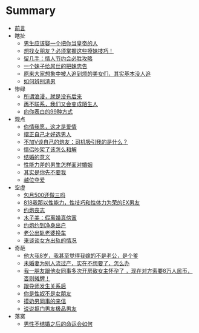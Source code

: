 # Summary

* [前言](README.md)
* 瞎扯
  * [男生应该娶一个把你当皇帝的人](/A/A0001.md)
  * [想找女朋友？必须掌握这些撩妹技巧！](/A/A0002.md)
  * [留几手：情人节约会必胜攻略](/A/A0003.md)
  * [一个妹子给屌丝的把妹忠告](/A/A0004.md)
  * [原来大家想象中被人追到烦的美女们，其实基本没人追](/A/A0005.md)
  * [如何辨别渣男](A/A0006.md)
* 惨绿
  * [所谓浪漫，就是没有后来](/B/B0001.md)
  * [再不联系，我们又会变成陌生人](/B/B0002.md)
  * [向你表白的99种方式](/B/B0003.md)
* 观点
  * [你情我愿，这才是爱情](/C/C0001.md)
  * [摆正自己才好选男人](/C/C0002.md)
  * [不加V谈自己的炮友：司机吸引我的是什么？](/C/C0003.md)
  * [情侣吵架了该怎么和解](/C/C0004.md)
  * [结婚的意义](/C/C0005.md)
  * [性能力差的男生怎样面对婚姻](/C/C0006.md)
  * [其实是你先不要我](/C/C0007.md)
  * [越位夺爱](/C/C0008.md)
* 空虚
  * [包月500还做三吗](/D/D0001.md)
  * [818我那以性能力，性技巧和性体力为荣的EX男友](/D/D0002.md)
  * [约炮丧志](/D/D0003.md)
  * [木子美：假离婚真傍富](/D/D0004.md)
  * [约炮约到净身出户](/D/D0005.md)
  * [老公出轨老婆换车](D/D0006.md)
  * [来谈谈女方出轨的情况](D/D0007.md)
* 奇葩
  * [他大我8岁，我甚至觉得我嫁的不是老公，是个爹](/E/E0001.md)
  * [未婚妻为别人流过产，实在不想要了，怎么办](/E/E0002.md)
  * [我一朋友跟他女同事多次开房致女主怀孕了 ，现在对方索要8万人民币，否则摊牌！](/E/E0003.md)
  * [跟导师发生关系后](/E/E0004.md)
  * [你是性奴不是女朋友](/E/E0005.md)
  * [摸奶男同事的来信](/E/E0006.md)
  * [说说抠门男友极品男友](E/E0007.md)
* 落寞
  * [男性不结婚之后的命运会如何](/F/F0001.md)


